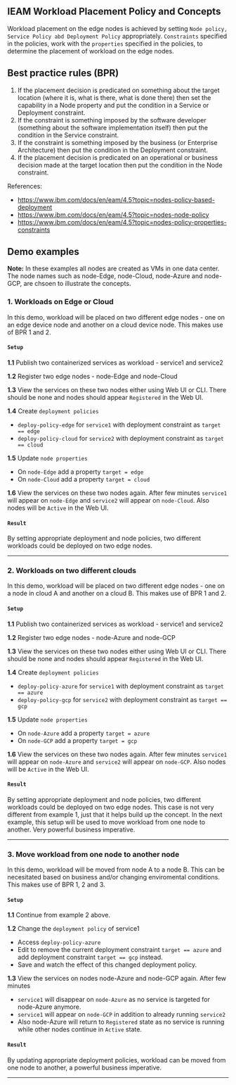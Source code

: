 ## IEAM Workload Placement Policy and Concepts

Workload placement on the edge nodes is achieved by setting `Node policy, Service Policy abd Deployment Policy` appropriately. 
`Constraints` specified in the policies, work with the `properties` specified in the policies, to determine the placement of workload on the edge nodes.

## Best practice rules (BPR)

1. If the placement decision is predicated on something about the target location (where it is, what is there, what is done there) then set the capability in a Node property and put the condition in a Service or Deployment constraint.
2. If the constraint is something imposed by the software developer (something about the software implementation itself) then put the condition in the Service constraint.
3. If the constraint is something imposed by the business (or Enterprise Architecture) then put the condition in the Deployment constraint.
4. If the placement decision is predicated on an operational or business decision made at the target location then put the condition in the Node constraint.

References: 
- https://www.ibm.com/docs/en/eam/4.5?topic=nodes-policy-based-deployment
- https://www.ibm.com/docs/en/eam/4.5?topic=nodes-node-policy
- https://www.ibm.com/docs/en/eam/4.5?topic=nodes-policy-properties-constraints

## Demo examples
**Note:** In these examples all nodes are created as VMs in one data center. The node names such as node-Edge, node-Cloud, node-Azure and node-GCP, are chsoen to illustrate the concepts.  

### 1. Workloads on Edge or Cloud 
In this demo, workload will be placed on two different edge nodes - one on an edge device node and another on a cloud device node. This makes use of BPR 1 and 2. 

#### `Setup`

**1.1** Publish two containerized services as workload - service1 and service2

**1.2** Register two edge nodes - node-Edge and node-Cloud

**1.3** View the services on these two nodes either using Web UI or CLI. There should be none and nodes should appear `Registered` in the Web UI. 

**1.4** Create `deployment policies`
  - `deploy-policy-edge` for `service1` with deployment constraint as `target == edge`
  - `deploy-policy-cloud` for `service2` with deployment constraint as `target == cloud`

**1.5** Update `node properties`
  - On `node-Edge` add a property `target = edge`
  - On `node-Cloud` add a property `target = cloud`

**1.6** View the services on these two nodes again. After few minutes `service1` will appear on `node-Edge` and `service2` will appear on `node-Cloud`. Also  nodes will be `Active` in the Web UI. 

#### `Result`
By setting appropriate deployment and node policies, two different workloads could be deployed on two edge nodes. 

--------

### 2. Workloads on two different clouds 
In this demo, workload will be placed on two different edge nodes - one on a node in cloud A and another on a cloud B. This makes use of BPR 1 and 2. 

#### `Setup`

**1.1** Publish two containerized services as workload - service1 and service2

**1.2** Register two edge nodes - node-Azure and node-GCP

**1.3** View the services on these two nodes either using Web UI or CLI. There should be none and nodes should appear `Registered` in the Web UI. 

**1.4** Create `deployment policies`
  - `deploy-policy-azure` for `service1` with deployment constraint as `target == azure`
  - `deploy-policy-gcp` for `service2` with deployment constraint as `target == gcp`

**1.5** Update `node properties`
  - On `node-Azure` add a property `target = azure`
  - On `node-GCP` add a property `target = gcp`

**1.6** View the services on these two nodes again. After few minutes `service1` will appear on `node-Azure` and `service2` will appear on `node-GCP`. Also  nodes will be `Active` in the Web UI. 

#### `Result`
By setting appropriate deployment and node policies, two different workloads could be deployed on two edge nodes. This case is not very different from example 1, just that it helps build up the concept. In the next example, this setup will be used to move workload from one node to another. Very powerful business imperative.

--------

### 3. Move workload from one node to another node 
In this demo, workload will be moved from node A to a node B. This can be necesitated based on business and/or changing enviromental conditions. This makes use of BPR 1, 2 and 3. 

#### `Setup`
**1.1** Continue from example 2 above. 

**1.2** Change the `deployment policy` of service1 
  - Access `deploy-policy-azure`
  - Edit to remove the current deployment constraint `target == azure` and add deployment constraint `target == gcp` instead.
  - Save and watch the effect of this changed deployment policy.

**1.3** View the services on nodes node-Azure and node-GCP again. After few minutes 
  - `service1` will disappear on `node-Azure` as no service is targeted for node-Azure anymore.
  - `service1` will appear on `node-GCP` in addition to already running `service2` 
  - Also node-Azure will return to `Registered` state as no service is running while other nodes continue in `Active` state. 

#### `Result`
By updating appropriate deployment policies, workload can be moved from one node to another, a powerful business imperative.

--------
